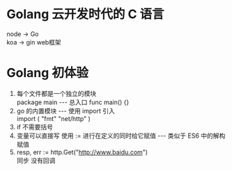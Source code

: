 # Golang 云开发时代的 C 语言  

node -> Go  
koa -> gin web框架  

# Golang 初体验   
1. 每个文件都是一个独立的模块  
   package main --- 总入口 func main() {}  
2. go 的内置模块 --- 使用 import 引入   
   import (
       "fmt"
       "net/http"
   )  
3. if 不需要括号  
4. 变量可以直接写 使用 := 进行在定义的同时给它赋值 --- 类似于 ES6 中的解构赋值
5. resp, err := http.Get("http://www.baidu.com")  
   同步 没有回调  